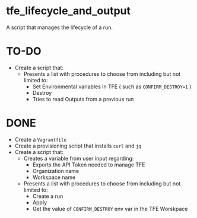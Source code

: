 # tfe_lifecycle_and_output
A script that manages the lifecycle of a run. 


# TO-DO

- Create a script that: 
  - Presents a list with procedures to choose from including but not limited to:
    - Set Environmental variables in TFE ( such as ```CONFIRM_DESTROY=1``` )
    - Destroy
    - Tries to read Outputs from a previous run
    
# DONE
  
- Create a ```Vagrantfile```
- Create a provisioning script that installs ```curl``` and ```jq```
- Create a script that: 
  - Creates a variable from user input regarding:
    - Exports the API Token needed to manage TFE
    - Organization name
    - Workspace name
  - Presents a list with procedures to choose from including but not limited to:
    - Create a run
    - Apply 
    - Get the value of ```CONFIRM_DESTROY``` env var in the TFE Worskpace
